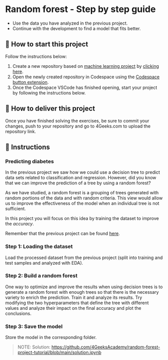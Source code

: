 <!-- hide -->
# Random forest - Step by step guide
<!-- endhide -->

- Use the data you have analyzed in the previous project.
- Continue with the development to find a model that fits better.

## 🌱  How to start this project

Follow the instructions below:

1. Create a new repository based on [machine learning project](https://github.com/4GeeksAcademy/machine-learning-python-template/generate) by [clicking here](https://github.com/4GeeksAcademy/machine-learning-python-template).
2. Open the newly created repository in Codespace using the [Codespace button extension](https://docs.github.com/en/codespaces/developing-in-codespaces/creating-a-codespace-for-a-repository#creating-a-codespace-for-a-repository).
3. Once the Codespace VSCode has finished opening, start your project by following the instructions below.

## 🚛 How to deliver this project

Once you have finished solving the exercises, be sure to commit your changes, push to your repository and go to 4Geeks.com to upload the repository link.

## 📝 Instructions

### Predicting diabetes

In the previous project we saw how we could use a decision tree to predict data sets related to classification and regression. However, did you know that we can improve the prediction of a tree by using a random forest?

As we have studied, a random forest is a grouping of trees generated with random portions of the data and with random criteria. This view would allow us to improve the effectiveness of the model when an individual tree is not sufficient.

In this project you will focus on this idea by training the dataset to improve the $accuracy$.

Remember that the previous project can be found [here](https://github.com/4GeeksAcademy/decision-tree-project-tutorial).

### Step 1: Loading the dataset

Load the processed dataset from the previous project (split into training and test samples and analyzed with EDA).

### Step 2: Build a random forest

One way to optimize and improve the results when using decision trees is to generate a random forest with enough trees so that there is the necessary variety to enrich the prediction. Train it and analyze its results. Try modifying the two hyperparameters that define the tree with different values and analyze their impact on the final accuracy and plot the conclusions.

### Step 3: Save the model

Store the model in the corresponding folder.

> NOTE: Solution: https://github.com/4GeeksAcademy/random-forest-project-tutorial/blob/main/solution.ipynb